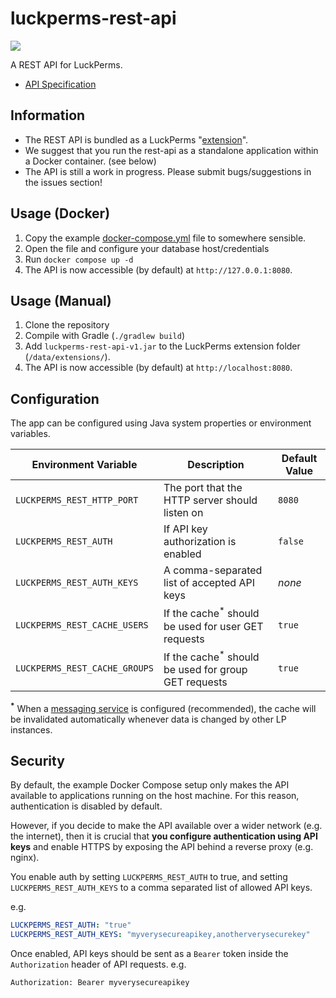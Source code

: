 # luckperms-rest-api

![](https://img.shields.io/badge/status-beta-important?style=for-the-badge)

A REST API for LuckPerms.

* [API Specification](https://petstore.swagger.io/?url=https://raw.githubusercontent.com/LuckPerms/rest-api/main/src/main/resources/luckperms-openapi.yml)

## Information

* The REST API is bundled as a LuckPerms "[extension](https://luckperms.net/wiki/Extensions)".
* We suggest that you run the rest-api as a standalone application within a Docker container. (see below)
* The API is still a work in progress. Please submit bugs/suggestions in the issues section!

## Usage (Docker)

1. Copy the example [docker-compose.yml](docker/docker-compose.yml) file to somewhere sensible.
2. Open the file and configure your database host/credentials
3. Run `docker compose up -d`
4. The API is now accessible (by default) at `http://127.0.0.1:8080`.

## Usage (Manual)

1. Clone the repository
2. Compile with Gradle (`./gradlew build`)
3. Add `luckperms-rest-api-v1.jar` to the LuckPerms extension folder (`/data/extensions/`).
4. The API is now accessible (by default) at `http://localhost:8080`.

## Configuration

The app can be configured using Java system properties or environment variables.

| Environment Variable          | Description                                                    | Default Value |
|-------------------------------|----------------------------------------------------------------|---------------|
| `LUCKPERMS_REST_HTTP_PORT`    | The port that the HTTP server should listen on                 | `8080`        | 
| `LUCKPERMS_REST_AUTH`         | If API key authorization is enabled                            | `false`       |
| `LUCKPERMS_REST_AUTH_KEYS`    | A comma-separated list of accepted API keys                    | *none*        |
| `LUCKPERMS_REST_CACHE_USERS`  | If the cache<sup>*</sup> should be used for user GET requests  | `true`        |
| `LUCKPERMS_REST_CACHE_GROUPS` | If the cache<sup>*</sup> should be used for group GET requests | `true`        |

**<sup>*</sup>** When a [messaging service](https://luckperms.net/wiki/Syncing-data-between-servers#messaging-services) is configured (recommended), the cache will be invalidated automatically whenever data is changed by other LP instances.

## Security

By default, the example Docker Compose setup only makes the API available to applications running on the host machine.
For this reason, authentication is disabled by default.

However, if you decide to make the API available over a wider network (e.g. the internet), then it is crucial that **you configure authentication using API keys** and enable HTTPS by exposing the API behind a reverse proxy (e.g. nginx).

You enable auth by setting `LUCKPERMS_REST_AUTH` to true, and setting `LUCKPERMS_REST_AUTH_KEYS` to a comma separated list of allowed API keys.

e.g.
```yml
LUCKPERMS_REST_AUTH: "true"
LUCKPERMS_REST_AUTH_KEYS: "myverysecureapikey,anotherverysecurekey"
```

Once enabled, API keys should be sent as a `Bearer` token inside the `Authorization` header of API requests.
e.g. 
```
Authorization: Bearer myverysecureapikey
```